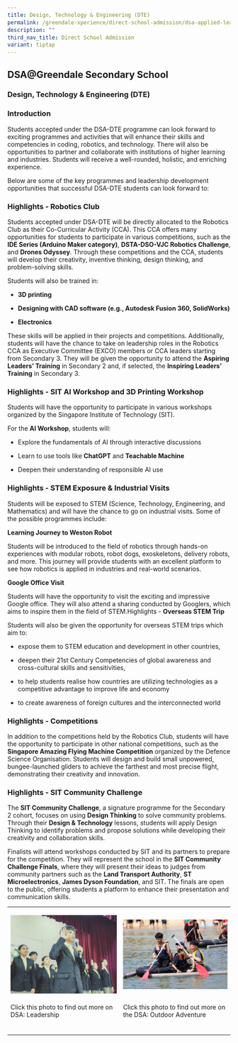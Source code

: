 ```yaml
---
title: Design, Technology & Engineering (DTE)
permalink: /greendale-xperience/direct-school-admission/dsa-applied-learning-programme/
description: ""
third_nav_title: Direct School Admission
variant: tiptap
---
```

<h2>DSA@Greendale Secondary School</h2>
<h3>Design, Technology &amp; Engineering (DTE)</h3>
<h3>Introduction</h3>
<p>Students accepted under the DSA-DTE programme can look forward to exciting
programmes and activities that will enhance their skills and competencies
in coding, robotics, and technology. There will also be opportunities to
partner and collaborate with institutions of higher learning and industries.
Students will receive a well-rounded, holistic, and enriching experience.</p>
<p>Below are some of the key programmes and leadership development opportunities
that successful DSA-DTE students can look forward to:</p>
<h3>Highlights - <strong>Robotics Club</strong></h3>
<p>Students accepted under DSA-DTE will be directly allocated to the Robotics
Club as their Co-Curricular Activity (CCA). This CCA offers many opportunities
for students to participate in various competitions, such as the <strong>IDE Series (Arduino Maker category)</strong>, <strong>DSTA-DSO-VJC Robotics Challenge</strong>,
and <strong>Drones Odyssey</strong>. Through these competitions and the
CCA, students will develop their creativity, inventive thinking, design
thinking, and problem-solving skills.</p>
<p>Students will also be trained in:</p>
<ul data-tight="true" class="tight">
<li>
<p><strong>3D printing</strong>
</p>
</li>
<li>
<p><strong>Designing with CAD software (e.g., Autodesk Fusion 360, SolidWorks)</strong>
</p>
</li>
<li>
<p><strong>Electronics</strong>
</p>
</li>
</ul>
<p>These skills will be applied in their projects and competitions. Additionally,
students will have the chance to take on leadership roles in the Robotics
CCA as Executive Committee (EXCO) members or CCA leaders starting from
Secondary 3. They will be given the opportunity to attend the <strong>Aspiring Leaders’ Training</strong> in
Secondary 2 and, if selected, the <strong>Inspiring Leaders’ Training</strong> in
Secondary 3.</p>
<h3>Highlights - <strong>SIT AI Workshop and 3D Printing Workshop</strong></h3>
<p>Students will have the opportunity to participate in various workshops
organized by the Singapore Institute of Technology (SIT).</p>
<p>For the <strong>AI Workshop</strong>, students will:</p>
<ul data-tight="true" class="tight">
<li>
<p>Explore the fundamentals of AI through interactive discussions</p>
</li>
<li>
<p>Learn to use tools like <strong>ChatGPT</strong> and <strong>Teachable Machine</strong>
</p>
</li>
<li>
<p>Deepen their understanding of responsible AI use</p>
</li>
</ul>
<h3><strong>Highlights - STEM Exposure &amp; Industrial Visits</strong></h3>
<p>Students will be exposed to STEM (Science, Technology, Engineering, and
Mathematics) and will have the chance to go on industrial visits. Some
of the possible programmes include:</p>
<p><strong>Learning Journey to Weston Robot</strong>
</p>
<p>Students will be introduced to the field of robotics through hands-on
experiences with modular robots, robot dogs, exoskeletons, delivery robots,
and more. This journey will provide students with an excellent platform
to see how robotics is applied in industries and real-world scenarios.</p>
<p><strong>Google Office Visit</strong>
</p>
<p>Students will have the opportunity to visit the exciting and impressive
Google office. They will also attend a sharing conducted by Googlers, which
aims to inspire them in the field of STEM.Highlights - <strong>Overseas STEM Trip</strong>
</p>
<p>Students will also be given the opportunity for overseas STEM trips which
aim to:</p>
<ul data-tight="true" class="tight">
<li>
<p>expose them to STEM education and development in other countries,</p>
</li>
<li>
<p>deepen their 21st&nbsp;Century Competencies of global awareness and cross-cultural
skills and sensitivities,</p>
</li>
<li>
<p>to help students realise how countries are utilizing technologies as a
competitive advantage to improve life and economy</p>
</li>
<li>
<p>to create awareness of foreign cultures and the interconnected world</p>
</li>
</ul>
<h3>Highlights - <strong>Competitions</strong></h3>
<p>In addition to the competitions held by the Robotics Club, students will
have the opportunity to participate in other national competitions, such
as the <strong>Singapore Amazing Flying Machine Competition</strong> organized
by the Defence Science Organisation. Students will design and build small
unpowered, bungee-launched gliders to achieve the farthest and most precise
flight, demonstrating their creativity and innovation.</p>
<h3>Highlights - <strong>SIT Community Challenge</strong></h3>
<p>The <strong>SIT Community Challenge</strong>, a signature programme for
the Secondary 2 cohort, focuses on using <strong>Design Thinking</strong> to
solve community problems. Through their <strong>Design &amp; Technology</strong> lessons,
students will apply Design Thinking to identify problems and propose solutions
while developing their creativity and collaboration skills.</p>
<p>Finalists will attend workshops conducted by SIT and its partners to prepare
for the competition. They will represent the school in the <strong>SIT Community Challenge Finals</strong>,
where they will present their ideas to judges from community partners such
as the <strong>Land Transport Authority</strong>, <strong>ST Microelectronics</strong>, <strong>James Dyson Foundation</strong>,
and SIT. The finals are open to the public, offering students a platform
to enhance their presentation and communication skills.</p>
<p></p>
<table style="minWidth: 50px">
<colgroup>
<col>
<col>
</colgroup>
<tbody>
<tr>
<th rowspan="1" colspan="1">
<p></p><a class="isomer-image-wrapper" href="/greendale-xperience/direct-school-admission/dsa-student-leadership/"><img style="width: 100%" height="auto" width="100%" alt="DSA Leadership" src="/images/Leadership_Photo.jpg"></a>
</th>
<th rowspan="1" colspan="1">
<p></p><a class="isomer-image-wrapper" href="/greendale-xperience/direct-school-admission/dsa-outdoor-adventure-education/"><img style="width: 100%" height="auto" width="100%" alt="DSA Outdoor" src="/images/LLP_OAE_Photo.jpg"></a>
</th>
</tr>
<tr>
<td rowspan="1" colspan="1">
<p>Click this photo to find out more on DSA: Leadership</p>
</td>
<td rowspan="1" colspan="1">
<p>Click this photo to find out more on the DSA: Outdoor Adventure</p>
</td>
</tr>
<tr>
<td rowspan="1" colspan="1">
<p></p>
</td>
<td rowspan="1" colspan="1">
<p></p>
</td>
</tr>
</tbody>
</table>
<p></p>